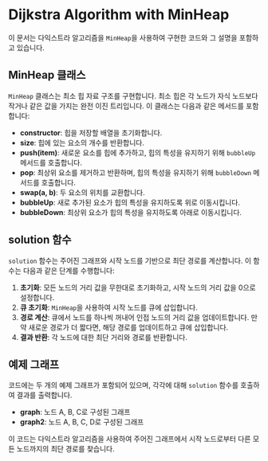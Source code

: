 # Dijkstra Algorithm with MinHeap

이 문서는 다익스트라 알고리즘을 `MinHeap`을 사용하여 구현한 코드와 그 설명을 포함하고 있습니다.

## MinHeap 클래스

`MinHeap` 클래스는 최소 힙 자료 구조를 구현합니다. 최소 힙은 각 노드가 자식 노드보다 작거나 같은 값을 가지는 완전 이진 트리입니다. 이 클래스는 다음과 같은 메서드를 포함합니다:

- **constructor**: 힙을 저장할 배열을 초기화합니다.
- **size**: 힙에 있는 요소의 개수를 반환합니다.
- **push(item)**: 새로운 요소를 힙에 추가하고, 힙의 특성을 유지하기 위해 `bubbleUp` 메서드를 호출합니다.
- **pop**: 최상위 요소를 제거하고 반환하며, 힙의 특성을 유지하기 위해 `bubbleDown` 메서드를 호출합니다.
- **swap(a, b)**: 두 요소의 위치를 교환합니다.
- **bubbleUp**: 새로 추가된 요소가 힙의 특성을 유지하도록 위로 이동시킵니다.
- **bubbleDown**: 최상위 요소가 힙의 특성을 유지하도록 아래로 이동시킵니다.

## solution 함수

`solution` 함수는 주어진 그래프와 시작 노드를 기반으로 최단 경로를 계산합니다. 이 함수는 다음과 같은 단계를 수행합니다:

1. **초기화**: 모든 노드의 거리 값을 무한대로 초기화하고, 시작 노드의 거리 값을 0으로 설정합니다.
2. **큐 초기화**: `MinHeap`을 사용하여 시작 노드를 큐에 삽입합니다.
3. **경로 계산**: 큐에서 노드를 하나씩 꺼내어 인접 노드의 거리 값을 업데이트합니다. 만약 새로운 경로가 더 짧다면, 해당 경로를 업데이트하고 큐에 삽입합니다.
4. **결과 반환**: 각 노드에 대한 최단 거리와 경로를 반환합니다.

## 예제 그래프

코드에는 두 개의 예제 그래프가 포함되어 있으며, 각각에 대해 `solution` 함수를 호출하여 결과를 출력합니다.

- **graph**: 노드 A, B, C로 구성된 그래프
- **graph2**: 노드 A, B, C, D로 구성된 그래프

이 코드는 다익스트라 알고리즘을 사용하여 주어진 그래프에서 시작 노드로부터 다른 모든 노드까지의 최단 경로를 찾습니다.
